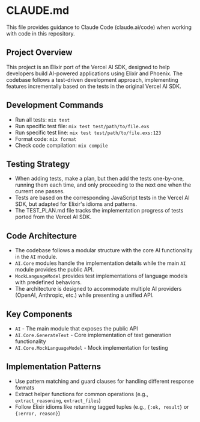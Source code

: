 # CLAUDE.md

This file provides guidance to Claude Code (claude.ai/code) when working with code in this repository.

## Project Overview

This project is an Elixir port of the Vercel AI SDK, designed to help developers build AI-powered applications using Elixir and Phoenix. The codebase follows a test-driven development approach, implementing features incrementally based on the tests in the original Vercel AI SDK.

## Development Commands

- Run all tests: `mix test`
- Run specific test file: `mix test test/path/to/file.exs`
- Run specific test line: `mix test test/path/to/file.exs:123`
- Format code: `mix format`
- Check code compilation: `mix compile`

## Testing Strategy

- When adding tests, make a plan, but then add the tests one-by-one, running them each time, and only proceeding to the next one when the current one passes.
- Tests are based on the corresponding JavaScript tests in the Vercel AI SDK, but adapted for Elixir's idioms and patterns.
- The TEST_PLAN.md file tracks the implementation progress of tests ported from the Vercel AI SDK.

## Code Architecture

- The codebase follows a modular structure with the core AI functionality in the `AI` module.
- `AI.Core` modules handle the implementation details while the main `AI` module provides the public API.
- `MockLanguageModel` provides test implementations of language models with predefined behaviors.
- The architecture is designed to accommodate multiple AI providers (OpenAI, Anthropic, etc.) while presenting a unified API.

## Key Components

- `AI` - The main module that exposes the public API
- `AI.Core.GenerateText` - Core implementation of text generation functionality
- `AI.Core.MockLanguageModel` - Mock implementation for testing

## Implementation Patterns

- Use pattern matching and guard clauses for handling different response formats
- Extract helper functions for common operations (e.g., `extract_reasoning`, `extract_files`)
- Follow Elixir idioms like returning tagged tuples (e.g., `{:ok, result}` or `{:error, reason}`)
